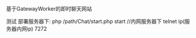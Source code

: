 基于GatewayWorker的即时聊天网站

测试
部署服务器下:
php /path/Chat/start.php start
//内网服务器下
telnet ip(服务器内网ip) 7272

